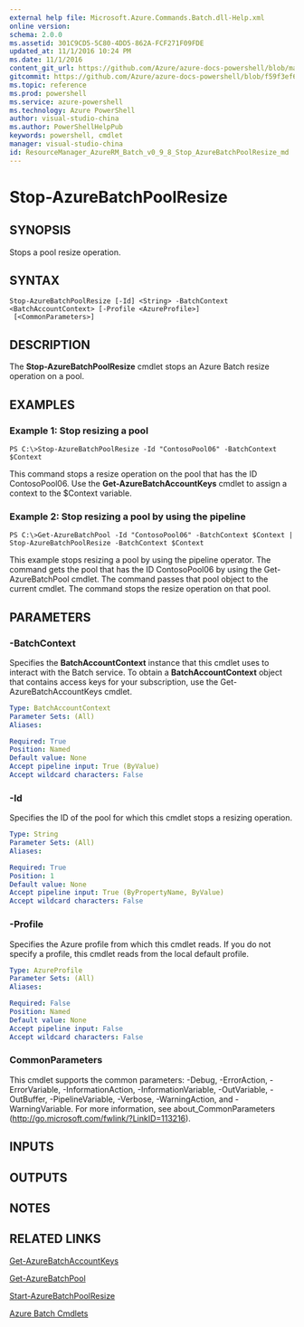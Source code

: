 ```yaml
---
external help file: Microsoft.Azure.Commands.Batch.dll-Help.xml
online version: 
schema: 2.0.0
ms.assetid: 301C9CD5-5C80-4DD5-862A-FCF271F09FDE
updated_at: 11/1/2016 10:24 PM
ms.date: 11/1/2016
content_git_url: https://github.com/Azure/azure-docs-powershell/blob/master/azureps-cmdlets-docs/ResourceManager/AzureRM.Batch/v0.9.8/Stop-AzureBatchPoolResize.md
gitcommit: https://github.com/Azure/azure-docs-powershell/blob/f59f3ef60bc592383812213e69fd77ba950759ed/azureps-cmdlets-docs/ResourceManager/AzureRM.Batch/v0.9.8/Stop-AzureBatchPoolResize.md
ms.topic: reference
ms.prod: powershell
ms.service: azure-powershell
ms.technology: Azure PowerShell
author: visual-studio-china
ms.author: PowerShellHelpPub
keywords: powershell, cmdlet
manager: visual-studio-china
id: ResourceManager_AzureRM_Batch_v0_9_8_Stop_AzureBatchPoolResize_md
---
```


# Stop-AzureBatchPoolResize

## SYNOPSIS
Stops a pool resize operation.

## SYNTAX

```
Stop-AzureBatchPoolResize [-Id] <String> -BatchContext <BatchAccountContext> [-Profile <AzureProfile>]
 [<CommonParameters>]
```

## DESCRIPTION
The **Stop-AzureBatchPoolResize** cmdlet stops an Azure Batch resize operation on a pool.

## EXAMPLES

### Example 1: Stop resizing a pool
```
PS C:\>Stop-AzureBatchPoolResize -Id "ContosoPool06" -BatchContext $Context
```

This command stops a resize operation on the pool that has the ID ContosoPool06.
Use the **Get-AzureBatchAccountKeys** cmdlet to assign a context to the $Context variable.

### Example 2: Stop resizing a pool by using the pipeline
```
PS C:\>Get-AzureBatchPool -Id "ContosoPool06" -BatchContext $Context | Stop-AzureBatchPoolResize -BatchContext $Context
```

This example stops resizing a pool by using the pipeline operator.
The command gets the pool that has the ID ContosoPool06 by using the Get-AzureBatchPool cmdlet.
The command passes that pool object to the current cmdlet.
The command stops the resize operation on that pool.

## PARAMETERS

### -BatchContext
Specifies the **BatchAccountContext** instance that this cmdlet uses to interact with the Batch service.
To obtain a **BatchAccountContext** object that contains access keys for your subscription, use the Get-AzureBatchAccountKeys cmdlet.

```yaml
Type: BatchAccountContext
Parameter Sets: (All)
Aliases: 

Required: True
Position: Named
Default value: None
Accept pipeline input: True (ByValue)
Accept wildcard characters: False
```

### -Id
Specifies the ID of the pool for which this cmdlet stops a resizing operation.

```yaml
Type: String
Parameter Sets: (All)
Aliases: 

Required: True
Position: 1
Default value: None
Accept pipeline input: True (ByPropertyName, ByValue)
Accept wildcard characters: False
```

### -Profile
Specifies the Azure profile from which this cmdlet reads.
If you do not specify a profile, this cmdlet reads from the local default profile.

```yaml
Type: AzureProfile
Parameter Sets: (All)
Aliases: 

Required: False
Position: Named
Default value: None
Accept pipeline input: False
Accept wildcard characters: False
```

### CommonParameters
This cmdlet supports the common parameters: -Debug, -ErrorAction, -ErrorVariable, -InformationAction, -InformationVariable, -OutVariable, -OutBuffer, -PipelineVariable, -Verbose, -WarningAction, and -WarningVariable. For more information, see about_CommonParameters (http://go.microsoft.com/fwlink/?LinkID=113216).

## INPUTS

## OUTPUTS

## NOTES

## RELATED LINKS

[Get-AzureBatchAccountKeys](xref:ResourceManager/AzureRM.Batch/v0.9.8/Get-AzureBatchAccountKeys.md)

[Get-AzureBatchPool](xref:ResourceManager/AzureRM.Batch/v0.9.8/Get-AzureBatchPool.md)

[Start-AzureBatchPoolResize](xref:ResourceManager/AzureRM.Batch/v0.9.8/Start-AzureBatchPoolResize.md)

[Azure Batch Cmdlets](xref:ResourceManager/AzureRM.Batch/v0.9.8/AzureRM.Batch.md)


